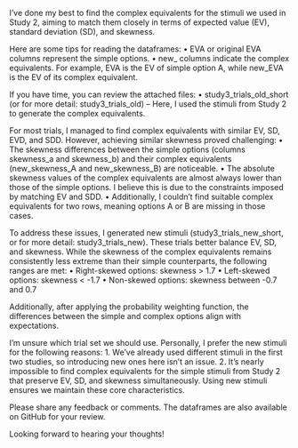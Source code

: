 I’ve done my best to find the complex equivalents for the stimuli we used in Study 2, aiming to match them closely in terms of expected value (EV), standard deviation (SD), and skewness.

Here are some tips for reading the dataframes:
	•	EVA or original EVA columns represent the simple options.
	•	new_ columns indicate the complex equivalents. For example, EVA is the EV of simple option A, while new_EVA is the EV of its complex equivalent.

If you have time, you can review the attached files:
	•	study3_trials_old_short (or for more detail: study3_trials_old) – Here, I used the stimuli from Study 2 to generate the complex equivalents.

For most trials, I managed to find complex equivalents with similar EV, SD, EVD, and SDD. However, achieving similar skewness proved challenging:
	•	The skewness differences between the simple options (columns skewness_a and skewness_b) and their complex equivalents (new_skewness_A and new_skewness_B) are noticeable.
	•	The absolute skewness values of the complex equivalents are almost always lower than those of the simple options. I believe this is due to the constraints imposed by matching EV and SDD.
	•	Additionally, I couldn’t find suitable complex equivalents for two rows, meaning options A or B are missing in those cases.

To address these issues, I generated new stimuli (study3_trials_new_short, or for more detail: study3_trials_new). These trials better balance EV, SD, and skewness. While the skewness of the complex equivalents remains consistently less extreme than their simple counterparts, the following ranges are met:
	•	Right-skewed options: skewness > 1.7
	•	Left-skewed options: skewness < -1.7
	•	Non-skewed options: skewness between -0.7 and 0.7

Additionally, after applying the probability weighting function, the differences between the simple and complex options align with expectations.

I’m unsure which trial set we should use. Personally, I prefer the new stimuli for the following reasons:
	1.	We’ve already used different stimuli in the first two studies, so introducing new ones here isn’t an issue.
	2.	It’s nearly impossible to find complex equivalents for the simple stimuli from Study 2 that preserve EV, SD, and skewness simultaneously. Using new stimuli ensures we maintain these core characteristics.

Please share any feedback or comments. The dataframes are also available on GitHub for your review.

Looking forward to hearing your thoughts!
